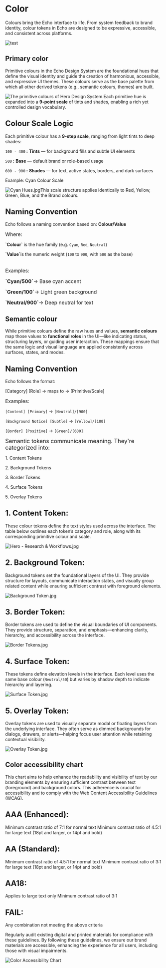 <h1 style="text-align: left"><strong>Color</strong>
</h1>
<p style="text-align: left">Colours bring the Echo interface to life. From system feedback to brand identity, colour tokens in Echo are designed to be expressive, accessible, and consistent across platforms.
</p>
<p style="text-align: left">
<img src="https://bucket-production-5169.up.railway.app/uploads/uploads/1743580007629-15b99212-1743580004107-jij2vaood1f.gif" alt="test">
</p>
<p style="text-align: left">
</p>
<h2 style="text-align: left"><strong>Primary color</strong>
</h2>
<p style="text-align: left">Primitive colours in the Echo Design System are the foundational hues that define the visual identity and guide the creation of harmonious, accessible, and expressive UI themes. These colours serve as the base palette from which all other derived tokens (e.g., semantic colours, themes) are built.
</p>
<p style="text-align: left">
<img src="https://bucket-production-5169.up.railway.app/uploads/uploads/1748844832292-c2da81fd-1748844831494-750yfnrd0ae.jpg" alt="The primitive colours of Hero Design System.">Each primitive hue is expanded into a <strong>9-point scale</strong> of tints and shades, enabling a rich yet controlled design vocabulary.
</p>
<h2 style="text-align: left">
<span style="font-size: 24px"><strong>Colour Scale Logic</strong></span>
</h2>
<p style="text-align: left">Each primitive colour has a <strong>9-step scale</strong>, ranging from light tints to deep shades:
</p>
<p style="text-align: left">
<code>100 - 400</code><strong> :</strong> <strong>Tints</strong> — for background fills and subtle UI elements
</p>
<p style="text-align: left">
<code>500</code><strong> :</strong> <strong>Base</strong> — default brand or role-based usage
</p>
<p style="text-align: left">
<code>600 - 900</code><strong> :</strong> <strong>Shades</strong> — for text, active states, borders, and dark surfaces
</p>
<p style="text-align: left">Example: Cyan Colour Scale
</p>
<p style="text-align: left">
<img src="https://bucket-production-5169.up.railway.app/uploads/uploads/1750165145854-37dfa75b-1750165143918-u1e6sjcer5r.jpg" alt="Cyan Hues.jpg">This scale structure applies identically to Red, Yellow, Green, Blue, and the Brand colours.
</p>
<h2 style="text-align: left">
<span style="font-size: 24px"><strong>Naming Convention</strong></span>
</h2>
<p style="text-align: left">Echo follows a naming convention based on: <strong>Colour/Value</strong>
</p>
<p style="text-align: left">
<span style="font-size: 16px">Where:</span>
</p>
<p style="text-align: left"><strong>`Colour`</strong> is the hue family (e.g. <code>Cyan</code>, <code>Red</code>, <code>Neutral</code>)
</p>
<p style="text-align: left"><strong>`Value`</strong>is the numeric weight (<code>100</code> to <code>900</code>, with <code>500</code> as the base)
</p>
<p style="text-align: left">
<span style="font-size: 16px">
<br>Examples:</span>
</p>
<p style="text-align: left">
<span style="font-size: 16px"><strong>`Cyan/500`</strong>→ Base cyan accent</span>
</p>
<p style="text-align: left">
<span style="font-size: 16px"><strong>`Green/100`</strong>→ Light green background</span>
</p>
<p style="text-align: left">
<span style="font-size: 16px"><strong>`Neutral/900`</strong>→ Deep neutral for text</span>
</p>
<p style="text-align: left">
</p>
<h2 style="text-align: left"><strong>Semantic colour</strong>
</h2>
<p style="text-align: left">While primitive colours define the raw hues and values, <strong>semantic colours</strong> map those values to <strong>functional roles</strong> in the UI—like indicating status, structuring layers, or guiding user interaction. These mappings ensure that the same logic and visual language are applied consistently across surfaces, states, and modes.
</p>
<h2 style="text-align: left">
<span style="font-size: 24px"><strong>Naming Convention</strong></span>
</h2>
<p style="text-align: left">Echo follows the format:
</p>
<p style="text-align: left">[Category] [Role] → maps to → [Primitive/Scale]<br>
</p>
<p style="text-align: left">
<span style="font-size: 16px">Examples:</span>
</p>
<p style="text-align: left">
<code>[Content] [Primary]</code> → <code>[Neutral]/[900]</code>
</p>
<p style="text-align: left">
<code>[Background Notice] [Subtle]</code> → <code>[Yellow]/[100]</code>
</p>
<p style="text-align: left">
<code>[Border] [Positive]</code> → <code>[Green]/[600]</code>
</p>
<p style="text-align: left">
</p>
<p style="text-align: left">
<span style="font-size: 18px">Semantic tokens communicate meaning. They're categorized into:</span>
</p>
<p style="text-align: left">1. Content Tokens
</p>
<p style="text-align: left">2. Background Tokens
</p>
<p style="text-align: left">3. Border Tokens
</p>
<p style="text-align: left">4. Surface Tokens
</p>
<p style="text-align: left">5. Overlay Tokens
</p>
<h2 style="text-align: left">
<span style="font-size: 24px">1. Content Token:</span>
</h2>
<p style="text-align: left">These colour tokens define the text styles used across the interface. The table below outlines each token’s category and role, along with its corresponding primitive colour and scale.
</p>
<p style="text-align: left">
<img src="https://bucket-production-5169.up.railway.app/uploads/uploads/1750161388382-9adb1ff6-1750161386681-0fwv2hg3zdtr.jpg" alt="Hero - Research &amp; Workflows.jpg">
</p>
<h2 style="text-align: left">
<span style="font-size: 24px">2. Background Token:</span>
</h2>
<p style="text-align: left">Background tokens set the foundational layers of the UI. They provide structure for layouts, communicate interaction states, and visually group related content while ensuring sufficient contrast with foreground elements.
</p>
<p style="text-align: left">
<img src="https://bucket-production-5169.up.railway.app/uploads/uploads/1750164867145-8b5e7f8a-1750164865238-fqumsfwsyv8.jpg" alt="Background Token.jpg">
</p>
<h2 style="text-align: left">
<span style="font-size: 24px">3. Border Token:</span>
</h2>
<p style="text-align: left">Border tokens are used to define the visual boundaries of UI components. They provide structure, separation, and emphasis—enhancing clarity, hierarchy, and accessibility across the interface.
</p>
<p style="text-align: left">
<img src="https://bucket-production-5169.up.railway.app/uploads/uploads/1750164788171-a2cd8b25-1750164786605-shaslyaqlwi.jpg" alt="Border Tokens.jpg">
</p>
<h2 style="text-align: left">
<span style="font-size: 24px">4. Surface Token:</span>
</h2>
<p style="text-align: left">These tokens define elevation levels in the interface. Each level uses the same base colour (<code>Neutral/50</code>) but varies by shadow depth to indicate hierarchy and layering.
</p>
<p style="text-align: left">
<img src="https://bucket-production-5169.up.railway.app/uploads/uploads/1750164693063-c67c8717-1750164691322-onfc49eak8i.jpg" alt="Surface Token.jpg">
</p>
<h2 style="text-align: left">
<span style="font-size: 24px">5. Overlay Token:</span>
</h2>
<p style="text-align: left">Overlay tokens are used to visually separate modal or floating layers from the underlying interface. They often serve as dimmed backgrounds for dialogs, drawers, or alerts—helping focus user attention while retaining contextual visibility.
</p>
<p style="text-align: left">
<img src="https://bucket-production-5169.up.railway.app/uploads/uploads/1750164628823-d4e5af15-1750164627856-3o3jo795jcg.jpg" alt="Overlay Token.jpg">
</p>
<p style="text-align: left">
</p>
<h2 style="text-align: left"><strong>Color accessibility chart</strong>
</h2>
<p style="text-align: left">This chart aims to help enhance the readability and visibility of text by our branding elements by ensuring sufficient contrast between text (foreground) and background colors. This adherence is crucial for accessibility and to comply with the Web Content Accessibility Guidelines (WCAG).
</p>
<h2 style="text-align: left">
<span style="font-size: 24px">AAA (Enhanced):</span>
</h2>
<p style="text-align: left">Minimum contrast ratio of 7:1 for normal text Minimum contrast ratio of 4.5:1 for large text (18pt and larger, or 14pt and bold)
</p>
<h2 style="text-align: left">
<span style="font-size: 24px">AA (Standard):</span>
</h2>
<p style="text-align: left">Minimum contrast ratio of 4.5:1 for normal text Minimum contrast ratio of 3:1 for large text (18pt and larger, or 14pt and bold)
</p>
<h2 style="text-align: left">
<span style="font-size: 24px">AA18:</span>
</h2>
<p style="text-align: left">Applies to large text only Minimum contrast ratio of 3:1
</p>
<h2 style="text-align: left">
<span style="font-size: 24px">FAIL:</span>
</h2>
<p style="text-align: left">Any combination not meeting the above criteria
</p>
<p style="text-align: left">Regularly audit existing digital and printed materials for compliance with these guidelines. By following these guidelines, we ensure our brand materials are accessible, enhancing the experience for all users, including those with visual impairments.
</p>
<p style="text-align: left">
<img src="/images/color-accessibility-chart.png" alt="Color Accessibility Chart">
</p>